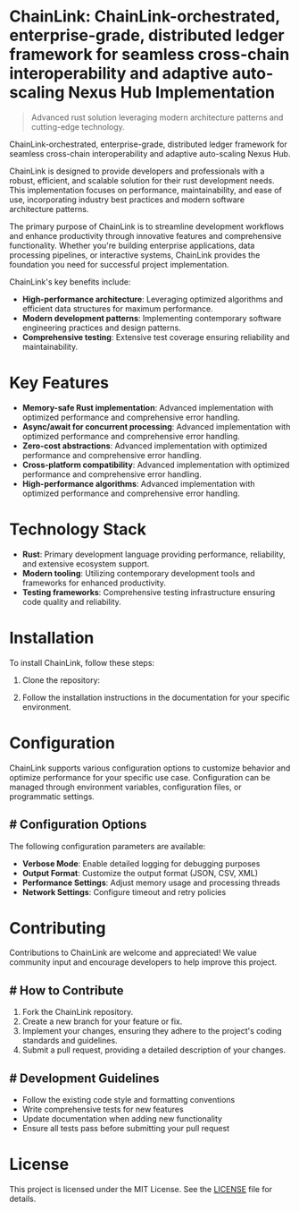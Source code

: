 <!-- fallback_ChainLink_20251019201139_94533 -->

# ChainLink: ChainLink-orchestrated, enterprise-grade, distributed ledger framework for seamless cross-chain interoperability and adaptive auto-scaling Nexus Hub Implementation
> Advanced rust solution leveraging modern architecture patterns and cutting-edge technology.

ChainLink-orchestrated, enterprise-grade, distributed ledger framework for seamless cross-chain interoperability and adaptive auto-scaling Nexus Hub.

ChainLink is designed to provide developers and professionals with a robust, efficient, and scalable solution for their rust development needs. This implementation focuses on performance, maintainability, and ease of use, incorporating industry best practices and modern software architecture patterns.

The primary purpose of ChainLink is to streamline development workflows and enhance productivity through innovative features and comprehensive functionality. Whether you're building enterprise applications, data processing pipelines, or interactive systems, ChainLink provides the foundation you need for successful project implementation.

ChainLink's key benefits include:

* **High-performance architecture**: Leveraging optimized algorithms and efficient data structures for maximum performance.
* **Modern development patterns**: Implementing contemporary software engineering practices and design patterns.
* **Comprehensive testing**: Extensive test coverage ensuring reliability and maintainability.

# Key Features

* **Memory-safe Rust implementation**: Advanced implementation with optimized performance and comprehensive error handling.
* **Async/await for concurrent processing**: Advanced implementation with optimized performance and comprehensive error handling.
* **Zero-cost abstractions**: Advanced implementation with optimized performance and comprehensive error handling.
* **Cross-platform compatibility**: Advanced implementation with optimized performance and comprehensive error handling.
* **High-performance algorithms**: Advanced implementation with optimized performance and comprehensive error handling.

# Technology Stack

* **Rust**: Primary development language providing performance, reliability, and extensive ecosystem support.
* **Modern tooling**: Utilizing contemporary development tools and frameworks for enhanced productivity.
* **Testing frameworks**: Comprehensive testing infrastructure ensuring code quality and reliability.

# Installation

To install ChainLink, follow these steps:

1. Clone the repository:


2. Follow the installation instructions in the documentation for your specific environment.

# Configuration

ChainLink supports various configuration options to customize behavior and optimize performance for your specific use case. Configuration can be managed through environment variables, configuration files, or programmatic settings.

## # Configuration Options

The following configuration parameters are available:

* **Verbose Mode**: Enable detailed logging for debugging purposes
* **Output Format**: Customize the output format (JSON, CSV, XML)
* **Performance Settings**: Adjust memory usage and processing threads
* **Network Settings**: Configure timeout and retry policies

# Contributing

Contributions to ChainLink are welcome and appreciated! We value community input and encourage developers to help improve this project.

## # How to Contribute

1. Fork the ChainLink repository.
2. Create a new branch for your feature or fix.
3. Implement your changes, ensuring they adhere to the project's coding standards and guidelines.
4. Submit a pull request, providing a detailed description of your changes.

## # Development Guidelines

* Follow the existing code style and formatting conventions
* Write comprehensive tests for new features
* Update documentation when adding new functionality
* Ensure all tests pass before submitting your pull request

# License

This project is licensed under the MIT License. See the [LICENSE](https://github.com/xxxPOUPOUxxx/ChainLink/blob/main/LICENSE) file for details.
